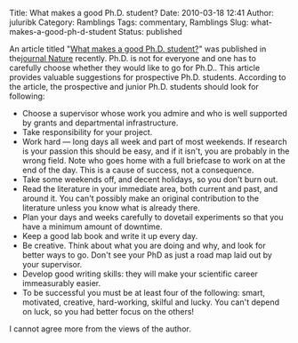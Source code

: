 Title: What makes a good Ph.D. student?
Date: 2010-03-18 12:41
Author: juluribk
Category: Ramblings
Tags: commentary, Ramblings
Slug: what-makes-a-good-ph-d-student
Status: published

An article titled "[What makes a good Ph.D. student?](http://www.nature.com/naturejobs/2006/060511/full/nj7090-252b.html)" was published in the[journal Nature](http://www.nature.com) recently. Ph.D. is not for everyone and one has to carefully choose whether they would like to go for Ph.D.. This article provides valuable suggestions for prospective Ph.D. students. According to the article, the prospective and junior Ph.D. students should look for following:

-   Choose a supervisor whose work you admire and who is well supported by grants and departmental infrastructure.
-   Take responsibility for your project.
-   Work hard — long days all week and part of most weekends. If research is your passion this should be easy, and if it isn't, you are probably in the wrong field. Note who goes home with a full briefcase to work on at the end of the day. This is a cause of success, not a consequence.
-   Take some weekends off, and decent holidays, so you don't burn out.
-   Read the literature in your immediate area, both current and past, and around it. You can't possibly make an original contribution to the literature unless you know what is already there.
-   Plan your days and weeks carefully to dovetail experiments so that you have a minimum amount of downtime.
-   Keep a good lab book and write it up every day.
-   Be creative. Think about what you are doing and why, and look for better ways to go. Don't see your PhD as just a road map laid out by your supervisor.
-   Develop good writing skills: they will make your scientific career immeasurably easier.
-   To be successful you must be at least four of the following: smart, motivated, creative, hard-working, skilful and lucky. You can't depend on luck, so you had better focus on the others!

I cannot agree more from the views of the author.
